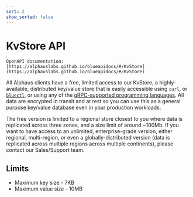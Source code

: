 ```yaml
---
sort: 2
show_sorted: false
---
```


# KvStore API

```note
OpenAPI documentation: [https://alphauslabs.github.io/blueapidocs/#/KvStore](https://alphauslabs.github.io/blueapidocs/#/KvStore)
```

All Alphaus clients have a free, limited access to our KvStore, a highly-available, distributed key/value store that is easily accessible using `curl`, or [`bluectl`](https://github.com/alphauslabs/bluectl), or using any of the [gRPC-supported programming languages](https://grpc.io/docs/languages/). All data are encrypted in transit and at rest so you can use this as a general purpose key/value database even in your production workloads.

The free version is limited to a regional store closest to you where data is replicated across three zones, and a size limit of around ~100Mb. If you want to have access to an unlimited, enterprise-grade version, either regional, multi-region, or even a globally-distributed version (data is replicated across multiple regions across multiple continents), please contact our Sales/Support team.

## Limits

* Maximum key size - 7KB
* Maximum value size - 10MB
